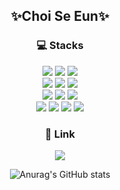 <div align=center><h2>✨Choi Se Eun✨</h2></div>
<div align=center><h3>💻 Stacks</h3></div>
<div align=center> 
  <img src="https://img.shields.io/badge/python-3776AB?style=for-the-badge&logo=python&logoColor=white">
  <img src="https://img.shields.io/badge/mysql-4479A1?style=for-the-badge&logo=mysql&logoColor=white">
  <img src="https://img.shields.io/badge/R-276DC3?style=for-the-badge&logo=r&logoColor=white">
  <br>
  <img src="https://img.shields.io/badge/Tableau-E97627?style=for-the-badge&logo=tableau&logoColor=white">
  <img src="https://img.shields.io/badge/GMP-4285F4?style=for-the-badge&logo=googleanalytics&logoColor=white">
  <img src="https://img.shields.io/badge/firebase-FFCA28?style=for-the-badge&logo=firebase&logoColor=white">
  <br>
  <img src="https://img.shields.io/badge/Github-181717?style=for-the-badge&logo=github&logoColor=white">
  <img src="https://img.shields.io/badge/Notion-000000?style=for-the-badge&logo=notion&logoColor=white">
  <img src="https://img.shields.io/badge/Slack-4A154B?style=for-the-badge&logo=slack&logoColor=white">
  <br>
  <img src="https://img.shields.io/badge/HTML-E34F26?style=for-the-badge&logo=html&logoColor=white">
  <img src="https://img.shields.io/badge/CSS-1572B6?style=for-the-badge&logo=css&logoColor=white">
  <img src="https://img.shields.io/badge/C-8B9CC6?style=for-the-badge&logo=c&logoColor=white">
  <img src="https://img.shields.io/badge/java-007396?style=for-the-badge&logo=java&logoColor=white">
  
<div align=center><h3>🔗 Link</h3></div>
  <a href="https://ruddy-mule-9a2.notion.site/7465cf87dc48408b8bddc463f25f3f3e" target="_blank"><img src="https://img.shields.io/badge/Portfolio-09A3D5?style=for-the-badge"/></a>
  
  ![Anurag's GitHub stats](https://github-readme-stats.vercel.app/api?username=ChoiSeEun&show_icons=true&theme=buefy)
</div>


